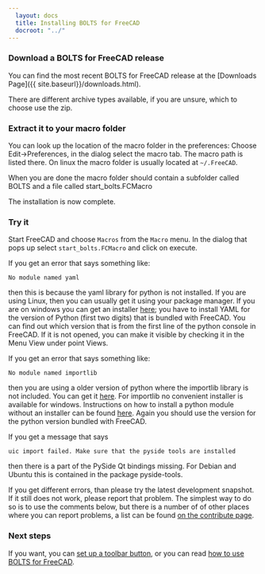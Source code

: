 ```yaml
---
  layout: docs
  title: Installing BOLTS for FreeCAD
  docroot: "../"
---
```


### Download a BOLTS for FreeCAD release

You can find the most recent BOLTS for FreeCAD release at the [Downloads Page]({{ site.baseurl}}/downloads.html).

There are different archive types available, if you are unsure, which to choose use the zip.

### Extract it to your macro folder

You can look up the location of the macro folder in the preferences: Choose
Edit->Preferences, in the dialog select the macro tab. The macro path is listed
there. On linux the macro folder is usually located at `~/.FreeCAD`.

When you are done the macro folder should contain a subfolder called BOLTS and
a file called start_bolts.FCMacro

The installation is now complete.

### Try it

Start FreeCAD and choose <code>Macros</code> from the <code>Macro</code> menu. In the dialog that pops up select <code>start_bolts.FCMacro</code> and click on execute.

If you get an error that says something like:

    No module named yaml

then this is because the yaml library for python is not installed. If you are using Linux, then you can usually get it using your package manager. If you are on windows you can get an installer [here](http://pyyaml.org/wiki/PyYAML); you have to install YAML for the version of Python (first two digits) that is bundled with FreeCAD. You can find out which version that is from the first line of the python console in FreeCAD. If it is not opened, you can make it visible by checking it in the Menu View under point Views.

If you get an error that says something like:

    No module named importlib

then you are using a older version of python where the importlib library is not included. You can get it [here](https://pypi.python.org/pypi/importlib/1.0.2). For importlib no convenient installer is available for windows. Instructions on how to install a python module without an installer can be found [here](http://docs.python.org/2/install/index.html). Again you should use the version for the python version bundled with FreeCAD.

If you get a message that says

    uic import failed. Make sure that the pyside tools are installed

then there is a part of the PySide Qt bindings missing. For Debian and Ubuntu this is contained in the package pyside-tools.

If you get different errors, than please try the latest development snapshot. If it still does not work, please report that problem. The simplest way to do so is to use the comments below, but there is a number of of other places where you can report problems, a list can be found [on the contribute page]({{site.baseurl}}/contribute.html).

### Next steps

If you want, you can [set up a toolbar button](toolbar.html), or you can read [how to use BOLTS for FreeCAD](usage.html).
